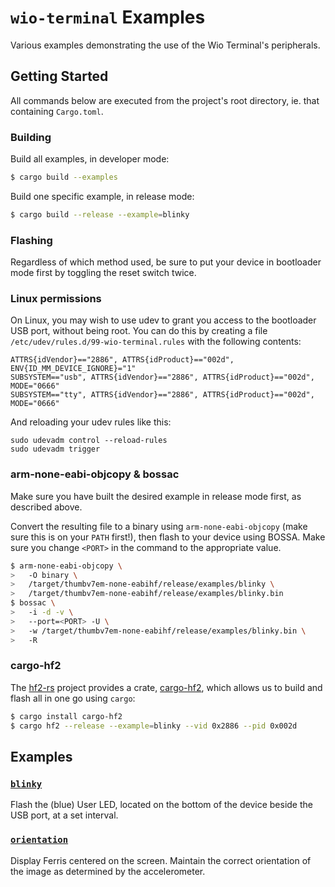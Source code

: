 # `wio-terminal` Examples

Various examples demonstrating the use of the Wio Terminal's peripherals.

## Getting Started

All commands below are executed from the project's root directory, ie. that containing `Cargo.toml`.

### Building

Build all examples, in developer mode:

```bash
$ cargo build --examples
```

Build one specific example, in release mode:

```bash
$ cargo build --release --example=blinky
```

### Flashing

Regardless of which method used, be sure to put your device in bootloader mode first by toggling the reset switch twice.

### Linux permissions

On Linux, you may wish to use udev to grant you access to the bootloader USB port,
without being root. You can do this by creating a file `/etc/udev/rules.d/99-wio-terminal.rules`
with the following contents:

```
ATTRS{idVendor}=="2886", ATTRS{idProduct}=="002d", ENV{ID_MM_DEVICE_IGNORE}="1"
SUBSYSTEM=="usb", ATTRS{idVendor}=="2886", ATTRS{idProduct}=="002d", MODE="0666"
SUBSYSTEM=="tty", ATTRS{idVendor}=="2886", ATTRS{idProduct}=="002d", MODE="0666"
```

And reloading your udev rules like this:

```shell
sudo udevadm control --reload-rules
sudo udevadm trigger
```

### arm-none-eabi-objcopy & bossac

Make sure you have built the desired example in release mode first, as described above.

Convert the resulting file to a binary using `arm-none-eabi-objcopy` (make sure this is on your `PATH` first!), then flash to your device using BOSSA. Make sure you change `<PORT>` in the command to the appropriate value.

```bash
$ arm-none-eabi-objcopy \
>   -O binary \
>   /target/thumbv7em-none-eabihf/release/examples/blinky \
>   /target/thumbv7em-none-eabihf/release/examples/blinky.bin
$ bossac \
>   -i -d -v \
>   --port=<PORT> -U \
>   -w /target/thumbv7em-none-eabihf/release/examples/blinky.bin \
>   -R
```

### cargo-hf2

The [hf2-rs](https://github.com/jacobrosenthal/hf2-rs) project provides a crate, [cargo-hf2](https://github.com/jacobrosenthal/hf2-rs/tree/master/cargo-hf2), which allows us to build and flash all in one go using `cargo`:

```bash
$ cargo install cargo-hf2
$ cargo hf2 --release --example=blinky --vid 0x2886 --pid 0x002d
```

## Examples

### [`blinky`](blinky.rs)

Flash the (blue) User LED, located on the bottom of the device beside the USB port, at a set interval.

### [`orientation`](orientation.rs)

Display Ferris centered on the screen. Maintain the correct orientation of the image as determined by the accelerometer.
